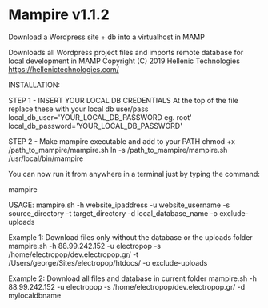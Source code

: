 # Mampire v1.1.2
Download a Wordpress site + db into a virtualhost in MAMP

Downloads all Wordpress project files and imports remote database for local development in MAMP                    Copyright (C) 2019 Hellenic Technologies
https://hellenictechnologies.com/           

INSTALLATION:

STEP 1 - INSERT YOUR LOCAL DB CREDENTIALS 
At the top of the file replace these with your local db user/pass
local_db_user='YOUR_LOCAL_DB_PASSWORD eg. root'
local_db_password='YOUR_LOCAL_DB_PASSWORD'

STEP 2 - Make mampire executable and add to your PATH 
chmod +x /path_to_mampire/mampire.sh
ln -s /path_to_mampire/mampire.sh /usr/local/bin/mampire

You can now run it from anywhere in a terminal just by typing the command: 

mampire



USAGE: mampire.sh -h website_ipaddress -u website_username -s source_directory -t target_directory -d local_database_name -o exclude-uploads

Example 1: Download files only without the database or the uploads folder
mampire.sh -h 88.99.242.152 -u electropop -s /home/electropop/dev.electropop.gr/ -t /Users/george/Sites/electropop/htdocs/ -o exclude-uploads

Example 2: Download all files and database in current folder
mampire.sh -h 88.99.242.152 -u electropop -s /home/electropop/dev.electropop.gr/ -d mylocaldbname

